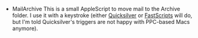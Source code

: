 * MailArchive
  This is a small AppleScript to move mail to the Archive folder. I use it
  with a keystroke (either [Quicksilver][1] or [FastScripts][2] will do, but
  I'm told Quicksilver's triggers are not happy with PPC-based Macs anymore).

[1]: http://docs.blacktree.com/quicksilver/what_is_quicksilver "Quicksilver"
[2]: http://www.red-sweater.com/fastscripts/ "FastScripts"